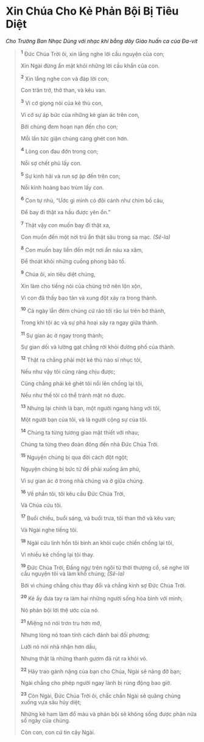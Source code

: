 # Xin Chúa Cho Kẻ Phản Bội Bị Tiêu Diệt
*Cho Trưởng Ban Nhạc Dùng với nhạc khí bằng dây Giáo huấn ca của Ða-vít*

> <sup><b>1</b></sup> Ðức Chúa Trời ôi, xin lắng nghe lời cầu nguyện của con;
> 
> Xin Ngài đừng ẩn mặt khỏi những lời cầu khẩn của con.
> 
> <sup><b>2</b></sup> Xin lắng nghe con và đáp lời con;
> 
> Con trăn trở, thở than, và kêu van.
> 
> <sup><b>3</b></sup> Vì cớ giọng nói của kẻ thù con,
> 
> Vì cớ sự áp bức của những kẻ gian ác trên con,
> 
> Bởi chúng đem hoạn nạn đến cho con;
> 
> Mỗi lần tức giận chúng càng ghét con hơn.
>
> <sup><b>4</b></sup> Lòng con đau đớn trong con;
> 
> Nỗi sợ chết phủ lấy con.
> 
> <sup><b>5</b></sup> Sự kinh hãi và run sợ ập đến trên con;
> 
> Nỗi kinh hoàng bao trùm lấy con.
> 
> <sup><b>6</b></sup> Con tự nhủ, “Ước gì mình có đôi cánh như chim bồ câu,
> 
> Ðể bay đi thật xa hầu được yên ổn.”
> 
> <sup><b>7</b></sup> Thật vậy con muốn bay đi thật xa,
> 
> Con muốn đến một nơi trú ẩn thật sâu trong sa mạc. *(Sê-la)*
> 
> <sup><b>8</b></sup> Con muốn bay liền đến một nơi ẩn náu xa xăm,
> 
> Ðể thoát khỏi những cuồng phong bão tố.
>
> <sup><b>9</b></sup> Chúa ôi, xin tiêu diệt chúng,
> 
> Xin làm cho tiếng nói của chúng trở nên lộn xộn,
> 
> Vì con đã thấy bạo tàn và xung đột xảy ra trong thành.
> 
> <sup><b>10</b></sup> Cả ngày lẫn đêm chúng cứ rảo tới rảo lui trên bờ thành,
> 
> Trong khi tội ác và sự phá hoại xảy ra ngay giữa thành.
> 
> <sup><b>11</b></sup> Sự gian ác ở ngay trong thành;
> 
> Sự gian dối và lường gạt chẳng rời khỏi đường phố của thành.
>
> <sup><b>12</b></sup> Thật ra chẳng phải một kẻ thù nào sỉ nhục tôi,
> 
> Nếu như vậy tôi cũng ráng chịu được;
> 
> Cũng chẳng phải kẻ ghét tôi nổi lên chống lại tôi,
> 
> Nếu như thế tôi có thể tránh mặt nó được.
> 
> <sup><b>13</b></sup> Nhưng lại chính là bạn, một người ngang hàng với tôi,
> 
> Một người bạn của tôi, và là người cộng sự của tôi.
> 
> <sup><b>14</b></sup> Chúng ta từng tương giao mật thiết với nhau;
> 
> Chúng ta từng theo đoàn đông đến nhà Ðức Chúa Trời.
>
> <sup><b>15</b></sup> Nguyện chúng bị qua đời cách đột ngột;
> 
> Nguyện chúng bị bức tử để phải xuống âm phủ,
> 
> Vì sự gian ác ở trong nhà chúng và ở giữa chúng.
>
> <sup><b>16</b></sup> Về phần tôi, tôi kêu cầu Ðức Chúa Trời,
> 
> Và Chúa cứu tôi.
> 
> <sup><b>17</b></sup> Buổi chiều, buổi sáng, và buổi trưa, tôi than thở và kêu van;
> 
> Và Ngài nghe tiếng tôi.
> 
> <sup><b>18</b></sup> Ngài cứu linh hồn tôi bình an khỏi cuộc chiến chống lại tôi,
> 
> Vì nhiều kẻ chống lại tôi thay.
> 
> <sup><b>19</b></sup> Ðức Chúa Trời, Ðấng ngự trên ngôi từ thời thượng cổ, sẽ nghe lời cầu nguyện tôi và làm khổ chúng; *(Sê-la)*
> 
> Bởi vì chúng chẳng chịu thay đổi và chẳng kính sợ Ðức Chúa Trời.
>
> <sup><b>20</b></sup> Kẻ ấy đưa tay ra làm hại những người sống hòa bình với mình;
> 
> Nó phản bội lời thệ ước của nó.
> 
> <sup><b>21</b></sup> Miệng nó nói trơn tru hơn mỡ,
> 
> Nhưng lòng nó toan tính cách đánh bại đối phương;
> 
> Lưỡi nó nói nhã nhặn hơn dầu,
> 
> Nhưng thật là những thanh gươm đã rút ra khỏi vỏ.
>
> <sup><b>22</b></sup> Hãy trao gánh nặng của bạn cho Chúa, Ngài sẽ nâng đỡ bạn;
> 
> Ngài chẳng cho phép người ngay lành bị rúng động bao giờ.
>
> <sup><b>23</b></sup> Còn Ngài, Ðức Chúa Trời ôi, chắc chắn Ngài sẽ quăng chúng xuống vựa sâu hủy diệt;
> 
> Những kẻ ham làm đổ máu và phản bội sẽ không sống được phân nửa số ngày của chúng.
> 
> Còn con, con cứ tin cậy Ngài.